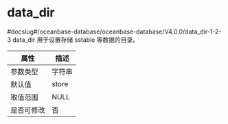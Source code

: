 data_dir
=============================
#docslug#/oceanbase-database/oceanbase-database/V4.0.0/data_dir-1-2-3
data_dir 用于设置存储 sstable 等数据的目录。


| **属性** | **描述** |
|--------|--------|
| 参数类型   | 字符串    |
| 默认值    | store  |
| 取值范围   | NULL   |
| 是否可修改  | 否      |
